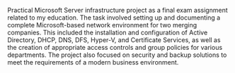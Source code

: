 Practical Microsoft Server infrastructure project as a final exam assignment related to my education. The task involved setting up and documenting a complete Microsoft-based network environment for two merging companies. This included the installation and configuration of Active Directory, DHCP, DNS, DFS, Hyper-V, and Certificate Services, as well as the creation of appropriate access controls and group policies for various departments. The project also focused on security and backup solutions to meet the requirements of a modern business environment.
